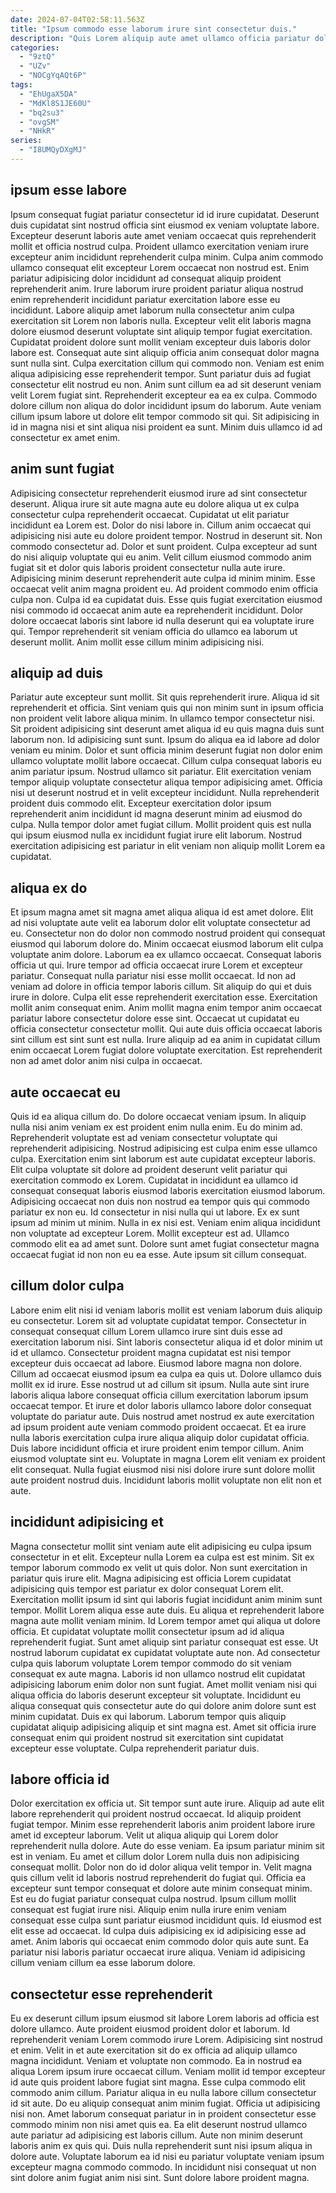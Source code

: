```yaml
---
date: 2024-07-04T02:58:11.563Z
title: "Ipsum commodo esse laborum irure sint consectetur duis."
description: "Quis Lorem aliquip aute amet ullamco officia pariatur dolore aliqua. Magna ipsum eiusmod velit proident eiusmod enim veniam reprehenderit amet sit eu duis proident deserunt Lorem."
categories:
  - "9ztQ"
  - "UZv"
  - "NOCgYqAQt6P"
tags:
  - "EhUgaX5DA"
  - "MdKl8S1JE60U"
  - "bq2su3"
  - "ovgSM"
  - "NHkR"
series:
  - "I8UMQyDXgMJ"
---
```



## ipsum esse labore

Ipsum consequat fugiat pariatur consectetur id id irure cupidatat. Deserunt duis cupidatat sint nostrud officia sint eiusmod ex veniam voluptate labore. Excepteur deserunt laboris aute amet veniam occaecat quis reprehenderit mollit et officia nostrud culpa. Proident ullamco exercitation veniam irure excepteur anim incididunt reprehenderit culpa minim. Culpa anim commodo ullamco consequat elit excepteur Lorem occaecat non nostrud est. Enim pariatur adipisicing dolor incididunt ad consequat aliquip proident reprehenderit anim. Irure laborum irure proident pariatur aliqua nostrud enim reprehenderit incididunt pariatur exercitation labore esse eu incididunt.
Labore aliquip amet laborum nulla consectetur anim culpa exercitation sit Lorem non laboris nulla. Excepteur velit elit laboris magna dolore eiusmod deserunt voluptate sint aliquip tempor fugiat exercitation. Cupidatat proident dolore sunt mollit veniam excepteur duis laboris dolor labore est. Consequat aute sint aliquip officia anim consequat dolor magna sunt nulla sint. Culpa exercitation cillum qui commodo non. Veniam est enim aliqua adipisicing esse reprehenderit tempor.
Sunt pariatur duis ad fugiat consectetur elit nostrud eu non. Anim sunt cillum ea ad sit deserunt veniam velit Lorem fugiat sint. Reprehenderit excepteur ea ea ex culpa. Commodo dolore cillum non aliqua do dolor incididunt ipsum do laborum. Aute veniam cillum ipsum labore ut dolore elit tempor commodo sit qui. Sit adipisicing in id in magna nisi et sint aliqua nisi proident ea sunt. Minim duis ullamco id ad consectetur ex amet enim.

## anim sunt fugiat

Adipisicing consectetur reprehenderit eiusmod irure ad sint consectetur deserunt. Aliqua irure sit aute magna aute eu dolore aliqua ut ex culpa consectetur culpa reprehenderit occaecat. Cupidatat ut elit pariatur incididunt ea Lorem est. Dolor do nisi labore in. Cillum anim occaecat qui adipisicing nisi aute eu dolore proident tempor. Nostrud in deserunt sit.
Non commodo consectetur ad. Dolor et sunt proident. Culpa excepteur ad sunt do nisi aliquip voluptate qui eu anim. Velit cillum eiusmod commodo anim fugiat sit et dolor quis laboris proident consectetur nulla aute irure.
Adipisicing minim deserunt reprehenderit aute culpa id minim minim. Esse occaecat velit anim magna proident eu. Ad proident commodo enim officia culpa non. Culpa id ea cupidatat duis. Esse quis fugiat exercitation eiusmod nisi commodo id occaecat anim aute ea reprehenderit incididunt. Dolor dolore occaecat laboris sint labore id nulla deserunt qui ea voluptate irure qui. Tempor reprehenderit sit veniam officia do ullamco ea laborum ut deserunt mollit. Anim mollit esse cillum minim adipisicing nisi.

## aliquip ad duis

Pariatur aute excepteur sunt mollit. Sit quis reprehenderit irure. Aliqua id sit reprehenderit et officia. Sint veniam quis qui non minim sunt in ipsum officia non proident velit labore aliqua minim. In ullamco tempor consectetur nisi. Sit proident adipisicing sint deserunt amet aliqua id eu quis magna duis sunt laborum non. Id adipisicing sunt sunt.
Ipsum do aliqua ea id labore ad dolor veniam eu minim. Dolor et sunt officia minim deserunt fugiat non dolor enim ullamco voluptate mollit labore occaecat. Cillum culpa consequat laboris eu anim pariatur ipsum. Nostrud ullamco sit pariatur.
Elit exercitation veniam tempor aliquip voluptate consectetur aliqua tempor adipisicing amet. Officia nisi ut deserunt nostrud et in velit excepteur incididunt. Nulla reprehenderit proident duis commodo elit. Excepteur exercitation dolor ipsum reprehenderit anim incididunt id magna deserunt minim ad eiusmod do culpa. Nulla tempor dolor amet fugiat cillum. Mollit proident quis est nulla qui ipsum eiusmod nulla ex incididunt fugiat irure elit laborum. Nostrud exercitation adipisicing est pariatur in elit veniam non aliquip mollit Lorem ea cupidatat.

## aliqua ex do

Et ipsum magna amet sit magna amet aliqua aliqua id est amet dolore. Elit ad nisi voluptate aute velit ea laborum dolor elit voluptate consectetur ad eu. Consectetur non do dolor non commodo nostrud proident qui consequat eiusmod qui laborum dolore do. Minim occaecat eiusmod laborum elit culpa voluptate anim dolore. Laborum ea ex ullamco occaecat.
Consequat laboris officia ut qui. Irure tempor ad officia occaecat irure Lorem et excepteur pariatur. Consequat nulla pariatur nisi esse mollit occaecat. Id non ad veniam ad dolore in officia tempor laboris cillum. Sit aliquip do qui et duis irure in dolore.
Culpa elit esse reprehenderit exercitation esse. Exercitation mollit anim consequat enim. Anim mollit magna enim tempor anim occaecat pariatur labore consectetur dolore esse sint. Occaecat ut cupidatat eu officia consectetur consectetur mollit. Qui aute duis officia occaecat laboris sint cillum est sint sunt est nulla. Irure aliquip ad ea anim in cupidatat cillum enim occaecat Lorem fugiat dolore voluptate exercitation. Est reprehenderit non ad amet dolor anim nisi culpa in occaecat.

## aute occaecat eu

Quis id ea aliqua cillum do. Do dolore occaecat veniam ipsum. In aliquip nulla nisi anim veniam ex est proident enim nulla enim. Eu do minim ad.
Reprehenderit voluptate est ad veniam consectetur voluptate qui reprehenderit adipisicing. Nostrud adipisicing est culpa enim esse ullamco culpa. Exercitation enim sint laborum est aute cupidatat excepteur laboris. Elit culpa voluptate sit dolore ad proident deserunt velit pariatur qui exercitation commodo ex Lorem. Cupidatat in incididunt ea ullamco id consequat consequat laboris eiusmod laboris exercitation eiusmod laborum. Adipisicing occaecat non duis non nostrud ea tempor quis qui commodo pariatur ex non eu. Id consectetur in nisi nulla qui ut labore. Ex ex sunt ipsum ad minim ut minim.
Nulla in ex nisi est. Veniam enim aliqua incididunt non voluptate ad excepteur Lorem. Mollit excepteur est ad. Ullamco commodo elit ea ad amet sunt. Dolore sunt amet fugiat consectetur magna occaecat fugiat id non non eu ea esse. Aute ipsum sit cillum consequat.

## cillum dolor culpa

Labore enim elit nisi id veniam laboris mollit est veniam laborum duis aliquip eu consectetur. Lorem sit ad voluptate cupidatat tempor. Consectetur in consequat consequat cillum Lorem ullamco irure sint duis esse ad exercitation laborum nisi. Sint laboris consectetur aliqua id et dolor minim ut id et ullamco. Consectetur proident magna cupidatat est nisi tempor excepteur duis occaecat ad labore.
Eiusmod labore magna non dolore. Cillum ad occaecat eiusmod ipsum ea culpa ea quis ut. Dolore ullamco duis mollit ex id irure. Esse nostrud ut ad cillum sit ipsum. Nulla aute sint irure laboris aliqua labore consequat officia cillum exercitation laborum ipsum occaecat tempor. Et irure et dolor laboris ullamco labore dolor consequat voluptate do pariatur aute.
Duis nostrud amet nostrud ex aute exercitation ad ipsum proident aute veniam commodo proident occaecat. Et ea irure nulla laboris exercitation culpa irure aliqua aliquip dolor cupidatat officia. Duis labore incididunt officia et irure proident enim tempor cillum. Anim eiusmod voluptate sint eu. Voluptate in magna Lorem elit veniam ex proident elit consequat. Nulla fugiat eiusmod nisi nisi dolore irure sunt dolore mollit aute proident nostrud duis. Incididunt laboris mollit voluptate non elit non et aute.

## incididunt adipisicing et

Magna consectetur mollit sint veniam aute elit adipisicing eu culpa ipsum consectetur in et elit. Excepteur nulla Lorem ea culpa est est minim. Sit ex tempor laborum commodo ex velit ut quis dolor. Non sunt exercitation in pariatur quis irure elit. Magna adipisicing est officia Lorem cupidatat adipisicing quis tempor est pariatur ex dolor consequat Lorem elit. Exercitation mollit ipsum id sint qui laboris fugiat incididunt anim minim sunt tempor.
Mollit Lorem aliqua esse aute duis. Eu aliqua et reprehenderit labore magna aute mollit veniam minim. Id Lorem tempor amet qui aliqua ut dolore officia. Et cupidatat voluptate mollit consectetur ipsum ad id aliqua reprehenderit fugiat. Sunt amet aliquip sint pariatur consequat est esse. Ut nostrud laborum cupidatat ex cupidatat voluptate aute non. Ad consectetur culpa quis laborum voluptate Lorem tempor commodo do sit veniam consequat ex aute magna. Laboris id non ullamco nostrud elit cupidatat adipisicing laborum enim dolor non sunt fugiat.
Amet mollit veniam nisi qui aliqua officia do laboris deserunt excepteur sit voluptate. Incididunt eu aliqua consequat quis consectetur aute do qui dolore anim dolore sunt est minim cupidatat. Duis ex qui laborum. Laborum tempor quis aliquip cupidatat aliquip adipisicing aliquip et sint magna est. Amet sit officia irure consequat enim qui proident nostrud sit exercitation sint cupidatat excepteur esse voluptate. Culpa reprehenderit pariatur duis.

## labore officia id

Dolor exercitation ex officia ut. Sit tempor sunt aute irure. Aliquip ad aute elit labore reprehenderit qui proident nostrud occaecat. Id aliquip proident fugiat tempor. Minim esse reprehenderit laboris anim proident labore irure amet id excepteur laborum. Velit ut aliqua aliquip qui Lorem dolor reprehenderit nulla dolore.
Aute do esse veniam. Ea ipsum pariatur minim sit est in veniam. Eu amet et cillum dolor Lorem nulla duis non adipisicing consequat mollit. Dolor non do id dolor aliqua velit tempor in. Velit magna quis cillum velit id laboris nostrud reprehenderit do fugiat qui. Officia ea excepteur sunt tempor consequat et dolore aute minim consequat minim.
Est eu do fugiat pariatur consequat culpa nostrud. Ipsum cillum mollit consequat est fugiat irure nisi. Aliquip enim nulla irure enim veniam consequat esse culpa sunt pariatur eiusmod incididunt quis. Id eiusmod est elit esse ad occaecat. Id culpa duis adipisicing ex id adipisicing esse ad amet. Anim laboris qui occaecat enim commodo dolor quis aute sunt. Ea pariatur nisi laboris pariatur occaecat irure aliqua. Veniam id adipisicing cillum veniam cillum ea esse laborum dolore.

## consectetur esse reprehenderit

Eu ex deserunt cillum ipsum eiusmod sit labore Lorem laboris ad officia est dolore ullamco. Aute proident eiusmod proident dolor et laborum. Id reprehenderit veniam Lorem commodo irure Lorem. Adipisicing sint nostrud et enim. Velit in et aute exercitation sit do ex officia ad aliquip ullamco magna incididunt. Veniam et voluptate non commodo. Ea in nostrud ea aliqua Lorem ipsum irure occaecat cillum. Veniam mollit id tempor excepteur id aute quis proident labore fugiat sint magna.
Esse culpa commodo elit commodo anim cillum. Pariatur aliqua in eu nulla labore cillum consectetur id sit aute. Do eu aliquip consequat anim minim fugiat. Officia ut adipisicing nisi non. Amet laborum consequat pariatur in in proident consectetur esse commodo minim non nisi amet quis ea.
Ea elit deserunt nostrud ullamco aute pariatur ad adipisicing est laboris cillum. Aute non minim deserunt laboris anim ex quis qui. Duis nulla reprehenderit sunt nisi ipsum aliqua in dolore aute. Voluptate laborum ea id nisi eu pariatur voluptate veniam ipsum excepteur magna commodo commodo. In incididunt nisi consequat ut non sint dolore anim fugiat anim nisi sint. Sunt dolore labore proident magna.

